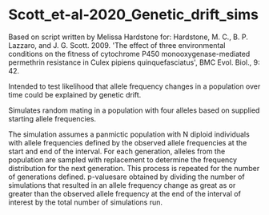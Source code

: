 # Scott_et-al-2020_Genetic_drift_sims

Based on script written by Melissa Hardstone for:
Hardstone, M. C., B. P. Lazzaro, and J. G.  Scott. 2009. 'The effect of three environmental conditions on the fitness 
  of cytochrome P450 monooxygenase-mediated permethrin resistance in Culex pipiens quinquefasciatus', BMC Evol. Biol., 9: 42.

Intended to test likelihood that allele frequency changes in a population over time could be explained by genetic drift. 

Simulates random mating in a population with four alleles based on supplied starting allele frequencies. 

The simulation assumes a panmictic population with N diploid individuals with allele frequencies defined by the 
observed allele frequencies at the start and end of the interval. For each generation, alleles from the population are sampled with 
replacement to determine the frequency distribution for the next generation. This process is repeated for the number of generations 
defined. p-valuesare obtained by dividing the number of simulations that resulted in an allele frequency 
change as great as or greater than the observed allele frequency at the end of the interval of interest by the total number of 
simulations run. 



